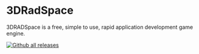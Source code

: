 # 3DRadSpace
3DRADSpace is a free, simple to use, rapid application development game engine.

[![Github all releases](https://img.shields.io/github/downloads/3DRadSpace/3D_Rad_Space/total.svg)](https://GitHub.com/3DRadSpace/3D_Rad_Space/releases/)

